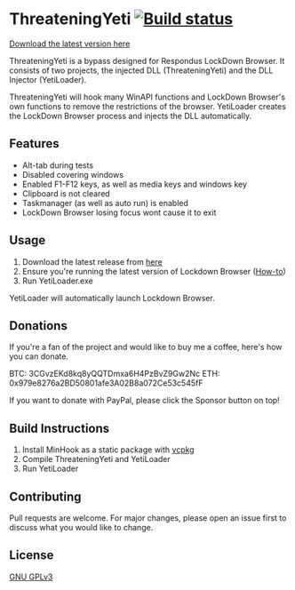 # ThreateningYeti [![Build status](https://ci.appveyor.com/api/projects/status/l27pfn6pfyf07b0v?svg=true)](https://ci.appveyor.com/project/sup3rvis0r/threateningyeti)

[Download the latest version here](https://github.com/melotic/ThreateningYeti/releases)

ThreateningYeti is a bypass designed for Respondus LockDown Browser. It consists of two projects, the injected DLL (ThreateningYeti) and the DLL Injector (YetiLoader).

ThreateningYeti will hook many WinAPI functions and LockDown Browser's own functions to remove the restrictions of the browser. YetiLoader creates the LockDown Browser process and injects the DLL automatically.

## Features
- Alt-tab during tests
- Disabled covering windows
- Enabled F1-F12 keys, as well as media keys and windows key
- Clipboard is not cleared
- Taskmanager (as well as auto run) is enabled
- LockDown Browser losing focus wont cause it to exit

## Usage

1. Download the latest release from [here](https://github.com/melotic/ThreateningYeti/releases/download/1.1/Release.zip)
2. Ensure you're running the latest version of Lockdown Browser ([How-to](https://support.respondus.com/support/index.php?/Knowledgebase/Article/View/326/0/how-to-update-lockdown-browser))
3. Run YetiLoader.exe

YetiLoader will automatically launch Lockdown Browser.

## Donations
If you're a fan of the project and would like to buy me a coffee, here's how you can donate.

BTC: 3CGvzEKd8kq8yQQTDmxa6H4PzBvZ9Gw2Nc
ETH: 0x979e8276a2BD50801afe3A02B8a072Ce53c545fF

If you want to donate with PayPal, please click the Sponsor button on top!

## Build Instructions

1. Install MinHook as a static package with [vcpkg](https://github.com/microsoft/vcpkg "vcpkg")
2. Compile ThreateningYeti and YetiLoader
3. Run YetiLoader

## Contributing
Pull requests are welcome. For major changes, please open an issue first to discuss what you would like to change.


## License
[GNU GPLv3](https://choosealicense.com/licenses/gpl-3.0/)
